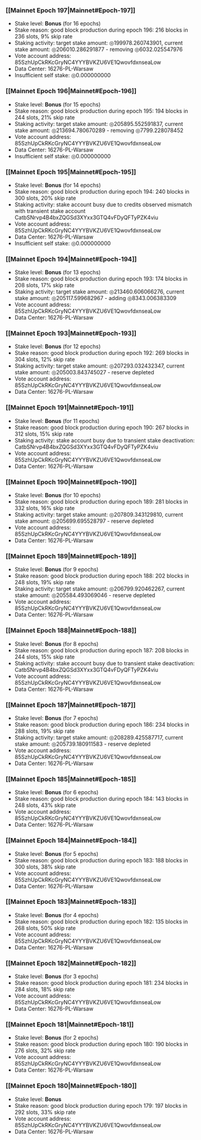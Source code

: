 ### [[Mainnet Epoch 197|Mainnet#Epoch-197]]
* Stake level: **Bonus** (for 16 epochs)
* Stake reason: good block production during epoch 196: 216 blocks in 236 slots, 9% skip rate
* Staking activity: target stake amount: ◎199978.260743901, current stake amount: ◎206010.286291877 - removing ◎6032.025547976
* Vote account address: 85SzhUpCkRKcGryNC4YYYBVKZU6VE1QwovfdxnseaLow
* Data Center: 16276-PL-Warsaw
* Insufficient self stake: ◎0.000000000
### [[Mainnet Epoch 196|Mainnet#Epoch-196]]
* Stake level: **Bonus** (for 15 epochs)
* Stake reason: good block production during epoch 195: 194 blocks in 244 slots, 21% skip rate
* Staking activity: target stake amount: ◎205895.552591837, current stake amount: ◎213694.780670289 - removing ◎7799.228078452
* Vote account address: 85SzhUpCkRKcGryNC4YYYBVKZU6VE1QwovfdxnseaLow
* Data Center: 16276-PL-Warsaw
* Insufficient self stake: ◎0.000000000
### [[Mainnet Epoch 195|Mainnet#Epoch-195]]
* Stake level: **Bonus** (for 14 epochs)
* Stake reason: good block production during epoch 194: 240 blocks in 300 slots, 20% skip rate
* Staking activity: stake account busy due to credits observed mismatch with transient stake account CatbSNrvp4B4bxZQGSd3XYxx3GTQ4vFDyQFTyPZK4viu
* Vote account address: 85SzhUpCkRKcGryNC4YYYBVKZU6VE1QwovfdxnseaLow
* Data Center: 16276-PL-Warsaw
* Insufficient self stake: ◎0.000000000
### [[Mainnet Epoch 194|Mainnet#Epoch-194]]
* Stake level: **Bonus** (for 13 epochs)
* Stake reason: good block production during epoch 193: 174 blocks in 208 slots, 17% skip rate
* Staking activity: target stake amount: ◎213460.606066276, current stake amount: ◎205117.599682967 - adding ◎8343.006383309
* Vote account address: 85SzhUpCkRKcGryNC4YYYBVKZU6VE1QwovfdxnseaLow
* Data Center: 16276-PL-Warsaw
### [[Mainnet Epoch 193|Mainnet#Epoch-193]]
* Stake level: **Bonus** (for 12 epochs)
* Stake reason: good block production during epoch 192: 269 blocks in 304 slots, 12% skip rate
* Staking activity: target stake amount: ◎207293.032432347, current stake amount: ◎205003.843745027 - reserve depleted
* Vote account address: 85SzhUpCkRKcGryNC4YYYBVKZU6VE1QwovfdxnseaLow
* Data Center: 16276-PL-Warsaw
### [[Mainnet Epoch 191|Mainnet#Epoch-191]]
* Stake level: **Bonus** (for 11 epochs)
* Stake reason: good block production during epoch 190: 267 blocks in 312 slots, 15% skip rate
* Staking activity: stake account busy due to transient stake deactivation: CatbSNrvp4B4bxZQGSd3XYxx3GTQ4vFDyQFTyPZK4viu
* Vote account address: 85SzhUpCkRKcGryNC4YYYBVKZU6VE1QwovfdxnseaLow
* Data Center: 16276-PL-Warsaw
### [[Mainnet Epoch 190|Mainnet#Epoch-190]]
* Stake level: **Bonus** (for 10 epochs)
* Stake reason: good block production during epoch 189: 281 blocks in 332 slots, 16% skip rate
* Staking activity: target stake amount: ◎207809.343129810, current stake amount: ◎205699.695528797 - reserve depleted
* Vote account address: 85SzhUpCkRKcGryNC4YYYBVKZU6VE1QwovfdxnseaLow
* Data Center: 16276-PL-Warsaw
### [[Mainnet Epoch 189|Mainnet#Epoch-189]]
* Stake level: **Bonus** (for 9 epochs)
* Stake reason: good block production during epoch 188: 202 blocks in 248 slots, 19% skip rate
* Staking activity: target stake amount: ◎206799.920462267, current stake amount: ◎205584.493069046 - reserve depleted
* Vote account address: 85SzhUpCkRKcGryNC4YYYBVKZU6VE1QwovfdxnseaLow
* Data Center: 16276-PL-Warsaw
### [[Mainnet Epoch 188|Mainnet#Epoch-188]]
* Stake level: **Bonus** (for 8 epochs)
* Stake reason: good block production during epoch 187: 208 blocks in 244 slots, 15% skip rate
* Staking activity: stake account busy due to transient stake deactivation: CatbSNrvp4B4bxZQGSd3XYxx3GTQ4vFDyQFTyPZK4viu
* Vote account address: 85SzhUpCkRKcGryNC4YYYBVKZU6VE1QwovfdxnseaLow
* Data Center: 16276-PL-Warsaw
### [[Mainnet Epoch 187|Mainnet#Epoch-187]]
* Stake level: **Bonus** (for 7 epochs)
* Stake reason: good block production during epoch 186: 234 blocks in 288 slots, 19% skip rate
* Staking activity: target stake amount: ◎208289.425587717, current stake amount: ◎205739.180911583 - reserve depleted
* Vote account address: 85SzhUpCkRKcGryNC4YYYBVKZU6VE1QwovfdxnseaLow
* Data Center: 16276-PL-Warsaw
### [[Mainnet Epoch 185|Mainnet#Epoch-185]]
* Stake level: **Bonus** (for 6 epochs)
* Stake reason: good block production during epoch 184: 143 blocks in 248 slots, 43% skip rate
* Vote account address: 85SzhUpCkRKcGryNC4YYYBVKZU6VE1QwovfdxnseaLow
* Data Center: 16276-PL-Warsaw
### [[Mainnet Epoch 184|Mainnet#Epoch-184]]
* Stake level: **Bonus** (for 5 epochs)
* Stake reason: good block production during epoch 183: 188 blocks in 300 slots, 38% skip rate
* Vote account address: 85SzhUpCkRKcGryNC4YYYBVKZU6VE1QwovfdxnseaLow
* Data Center: 16276-PL-Warsaw
### [[Mainnet Epoch 183|Mainnet#Epoch-183]]
* Stake level: **Bonus** (for 4 epochs)
* Stake reason: good block production during epoch 182: 135 blocks in 268 slots, 50% skip rate
* Vote account address: 85SzhUpCkRKcGryNC4YYYBVKZU6VE1QwovfdxnseaLow
* Data Center: 16276-PL-Warsaw
### [[Mainnet Epoch 182|Mainnet#Epoch-182]]
* Stake level: **Bonus** (for 3 epochs)
* Stake reason: good block production during epoch 181: 234 blocks in 284 slots, 18% skip rate
* Vote account address: 85SzhUpCkRKcGryNC4YYYBVKZU6VE1QwovfdxnseaLow
* Data Center: 16276-PL-Warsaw
### [[Mainnet Epoch 181|Mainnet#Epoch-181]]
* Stake level: **Bonus** (for 2 epochs)
* Stake reason: good block production during epoch 180: 190 blocks in 276 slots, 32% skip rate
* Vote account address: 85SzhUpCkRKcGryNC4YYYBVKZU6VE1QwovfdxnseaLow
* Data Center: 16276-PL-Warsaw
### [[Mainnet Epoch 180|Mainnet#Epoch-180]]
* Stake level: **Bonus**
* Stake reason: good block production during epoch 179: 197 blocks in 292 slots, 33% skip rate
* Vote account address: 85SzhUpCkRKcGryNC4YYYBVKZU6VE1QwovfdxnseaLow
* Data Center: 16276-PL-Warsaw
